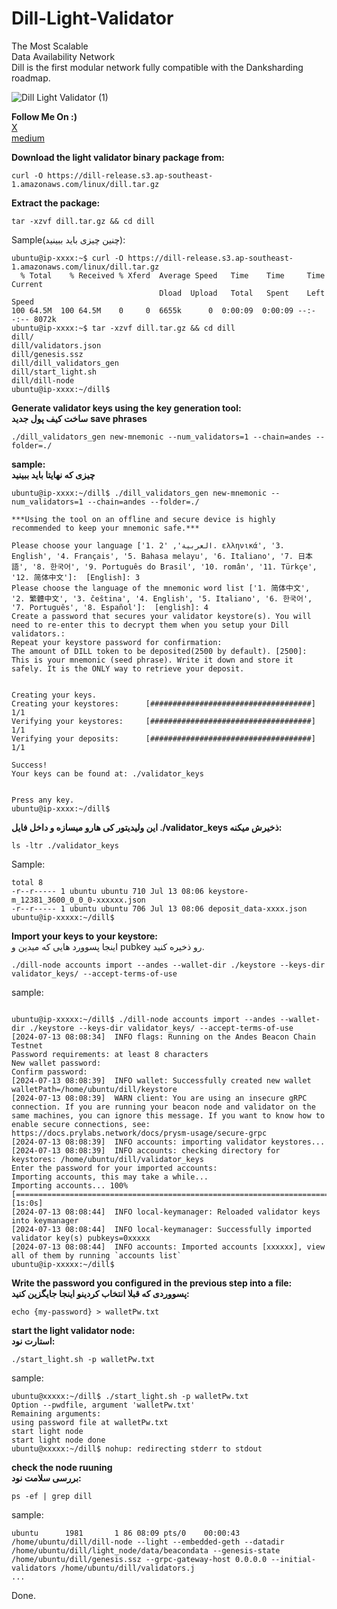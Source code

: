 # Dill-Light-Validator

The Most Scalable  
Data Availability Network    
Dill is the first modular network fully compatible with the Danksharding roadmap.  



![Dill Light Validator (1)](https://github.com/user-attachments/assets/24d66592-713e-4616-92d5-0b555a2ed2d8)

**Follow Me On :)**  
[X](https://x.com/sormorEth)  
[medium](https://medium.com/@sormor)

**Download the light validator binary package from:**
```
curl -O https://dill-release.s3.ap-southeast-1.amazonaws.com/linux/dill.tar.gz
```

**Extract the package:**
```
tar -xzvf dill.tar.gz && cd dill
```

Sample(چنین چیزی باید ببینید):
```
ubuntu@ip-xxxx:~$ curl -O https://dill-release.s3.ap-southeast-1.amazonaws.com/linux/dill.tar.gz
  % Total    % Received % Xferd  Average Speed   Time    Time     Time  Current
                                 Dload  Upload   Total   Spent    Left  Speed
100 64.5M  100 64.5M    0     0  6655k      0  0:00:09  0:00:09 --:--:-- 8072k
ubuntu@ip-xxxx:~$ tar -xzvf dill.tar.gz && cd dill
dill/
dill/validators.json
dill/genesis.ssz
dill/dill_validators_gen
dill/start_light.sh
dill/dill-node
ubuntu@ip-xxxx:~/dill$
```
**Generate validator keys using the key generation tool:  
ساخت کیف پول جدید**
__save phrases__
```
./dill_validators_gen new-mnemonic --num_validators=1 --chain=andes --folder=./
```
**sample:  
چیزی که نهایتا باید ببینید**
```
ubuntu@ip-xxxx:~/dill$ ./dill_validators_gen new-mnemonic --num_validators=1 --chain=andes --folder=./

***Using the tool on an offline and secure device is highly recommended to keep your mnemonic safe.***

Please choose your language ['1. العربية', '2. ελληνικά', '3. English', '4. Français', '5. Bahasa melayu', '6. Italiano', '7. 日本語', '8. 한국어', '9. Português do Brasil', '10. român', '11. Türkçe', '12. 简体中文']:  [English]: 3
Please choose the language of the mnemonic word list ['1. 简体中文', '2. 繁體中文', '3. čeština', '4. English', '5. Italiano', '6. 한국어', '7. Português', '8. Español']:  [english]: 4
Create a password that secures your validator keystore(s). You will need to re-enter this to decrypt them when you setup your Dill validators.:
Repeat your keystore password for confirmation:
The amount of DILL token to be deposited(2500 by default). [2500]:
This is your mnemonic (seed phrase). Write it down and store it safely. It is the ONLY way to retrieve your deposit.


Creating your keys.
Creating your keystores:	  [####################################]  1/1
Verifying your keystores:	  [####################################]  1/1
Verifying your deposits:	  [####################################]  1/1

Success!
Your keys can be found at: ./validator_keys


Press any key.
ubuntu@ip-xxxx:~/dill$
```
**این ولیدیتور کی هارو میسازه و داخل فایل ./validator_keys ذخیرش میکنه:**
```
ls -ltr ./validator_keys
```
Sample:
```
total 8
-r--r----- 1 ubuntu ubuntu 710 Jul 13 08:06 keystore-m_12381_3600_0_0_0-xxxxxx.json
-r--r----- 1 ubuntu ubuntu 706 Jul 13 08:06 deposit_data-xxxx.json
ubuntu@ip-xxxxx:~/dill$
```
**Import your keys to your keystore:**  
اینجا پسوورد هایی که میدین و pubkey رو ذخیره کنید.
```
./dill-node accounts import --andes --wallet-dir ./keystore --keys-dir validator_keys/ --accept-terms-of-use
```
sample:
```

ubuntu@ip-xxxxx:~/dill$ ./dill-node accounts import --andes --wallet-dir ./keystore --keys-dir validator_keys/ --accept-terms-of-use
[2024-07-13 08:08:34]  INFO flags: Running on the Andes Beacon Chain Testnet
Password requirements: at least 8 characters
New wallet password:
Confirm password:
[2024-07-13 08:08:39]  INFO wallet: Successfully created new wallet walletPath=/home/ubuntu/dill/keystore
[2024-07-13 08:08:39]  WARN client: You are using an insecure gRPC connection. If you are running your beacon node and validator on the same machines, you can ignore this message. If you want to know how to enable secure connections, see: https://docs.prylabs.network/docs/prysm-usage/secure-grpc
[2024-07-13 08:08:39]  INFO accounts: importing validator keystores...
[2024-07-13 08:08:39]  INFO accounts: checking directory for keystores: /home/ubuntu/dill/validator_keys
Enter the password for your imported accounts:
Importing accounts, this may take a while...
Importing accounts... 100% [===================================================================================]  [1s:0s]
[2024-07-13 08:08:44]  INFO local-keymanager: Reloaded validator keys into keymanager
[2024-07-13 08:08:44]  INFO local-keymanager: Successfully imported validator key(s) pubkeys=0xxxxx
[2024-07-13 08:08:44]  INFO accounts: Imported accounts [xxxxxx], view all of them by running `accounts list`
ubuntu@ip-xxxxx:~/dill$
```

**Write the password you configured in the previous step into a file:  
پسووردی که قبلا انتخاب کردینو اینجا جایگزین کنید:**
```
echo {my-password} > walletPw.txt
```

**start the light validator node:  
استارت نود:**
```
./start_light.sh -p walletPw.txt
```

sample:
```
ubuntu@xxxxx:~/dill$ ./start_light.sh -p walletPw.txt
Option --pwdfile, argument 'walletPw.txt'
Remaining arguments:
using password file at walletPw.txt
start light node
start light node done
ubuntu@xxxxx:~/dill$ nohup: redirecting stderr to stdout

```
**check the node ruuning  
بررسی سلامت نود:**
```
ps -ef | grep dill
```
sample:
```
ubuntu      1981       1 86 08:09 pts/0    00:00:43 /home/ubuntu/dill/dill-node --light --embedded-geth --datadir /home/ubuntu/dill/light_node/data/beacondata --genesis-state /home/ubuntu/dill/genesis.ssz --grpc-gateway-host 0.0.0.0 --initial-validators /home/ubuntu/dill/validators.j
...
```
Done.


